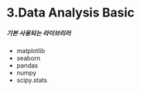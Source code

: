 # 3.Data Analysis Basic
##### 기본 사용되는 라이브리러
- matplotlib  
- seaborn  
- pandas  
- numpy  
- scipy.stats